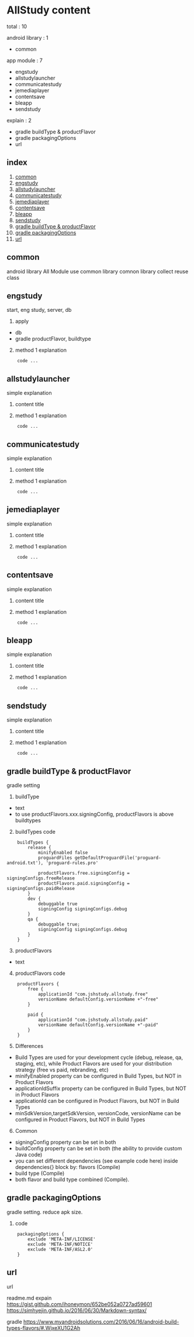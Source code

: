 AllStudy content
============================
total : 10

android library : 1
- common

app module : 7
- engstudy
- allstudylauncher
- communicatestudy
- jemediaplayer
- contentsave
- bleapp
- sendstudy

explain : 2
- gradle buildType & productFlavor
- gradle packagingOptions
- url


index
--------
1. [common](#common)
2. [engstudy](#engstudy)
3. [allstudylauncher](#allstudylauncher)
4. [communicatestudy](#communicatestudy)
5. [jemediaplayer](#jemediaplayer)
6. [contentsave](#contentsave)
7. [bleapp](#bleapp)
8. [sendstudy](#sendstudy)
9. [gradle buildType & productFlavor](#gradle_build)
10. [gradle packagingOptions](#gradle_packagingOptions)
11. [url](#url)


common <a id="common">
--------
android library
All Module use common library
comnon library collect reuse class 


engstudy <a id="engstudy">
---------
start, eng study, server, db

1. apply
  * db
  * gradle productFlavor, buildtype

2. method 1 explanation
~~~~
    code ...
~~~~

allstudylauncher <a id="allstudylauncher">
--------------------
simple explanation

1. content title

2. method 1 explanation
~~~~
    code ...
~~~~

communicatestudy <a id="communicatestudy">
--------------------
simple explanation

1. content title

2. method 1 explanation
~~~~
    code ...
~~~~

jemediaplayer <a id="jemediaplayer">
--------------------
simple explanation

1. content title

2. method 1 explanation
~~~~
    code ...
~~~~

contentsave <a id="contentsave">
--------------------
simple explanation

1. content title

2. method 1 explanation
~~~~
    code ...
~~~~

bleapp <a id="bleapp">
--------------------
simple explanation

1. content title

2. method 1 explanation
~~~~
    code ...
~~~~

sendstudy <a id="sendstudy">
--------------------
simple explanation

1. content title

2. method 1 explanation
~~~~
    code ...
~~~~


gradle buildType & productFlavor <a id="gradle_build">
--------------------
gradle setting

1. buildType
  * text
  * to use productFlavors.xxx.signingConfig, productFlavors is above buildtypes

2. buildTypes code
~~~~
    buildTypes {
        release {
            minifyEnabled false
            proguardFiles getDefaultProguardFile('proguard-android.txt'), 'proguard-rules.pro'

            productFlavors.free.signingConfig = signingConfigs.freeRelease
            productFlavors.paid.signingConfig = signingConfigs.paidRelease
        }
        dev {
            debuggable true
            signingConfig signingConfigs.debug
        }
        qa {
            debuggable true;
            signingConfig signingConfigs.debug
        }
    }
~~~~

3. productFlavors
  * text

4. productFlavors code
~~~~
    productFlavors {
        free {
            applicationId "com.jshstudy.allstudy.free"
            versionName defaultConfig.versionName +"-free"
        }

        paid {
            applicationId "com.jshstudy.allstudy.paid"
            versionName defaultConfig.versionName +"-paid"
        }
    }
~~~~

5. Differences
  * Build Types are used for your development cycle (debug, release, qa, staging, etc), while Product Flavors are used for your distribution strategy (free vs paid, rebranding, etc)
  * minifyEnabled property can be configured in Build Types, but NOT in Product Flavors
  * applicationIdSuffix property can be configured in Build Types, but NOT in Product Flavors
  * applicationId can be configured in Product Flavors, but NOT in Build Types
  * minSdkVersion,targetSdkVersion, versionCode, versionName can be configured in Product Flavors, but NOT in Build Types

6. Common
  * signingConfig property can be set in both
  * buildConfig property can be set in both (the ability to provide custom Java code)
  * you can set different dependencies (see example code here) inside dependencies{} block by: flavors (<flavorName>Compile)
  * build type (<buildTypeName>Compile)
  * both flavor and build type combined (<flavorName><BuildTypeName>Compile).


gradle packagingOptions <a id="gradle_packagingOptions">
--------------------
gradle setting.
reduce apk size.

1. code
~~~~
    packagingOptions {
        exclude 'META-INF/LICENSE'
        exclude 'META-INF/NOTICE'
        exclude 'META-INF/ASL2.0'
    }
~~~~


url <a id="url">
--------------------
url

readme.md expain
https://gist.github.com/ihoneymon/652be052a0727ad59601
https://simhyejin.github.io/2016/06/30/Markdown-syntax/

gradle
https://www.myandroidsolutions.com/2016/06/16/android-build-types-flavors/#.WjxeXU1G2Ah
